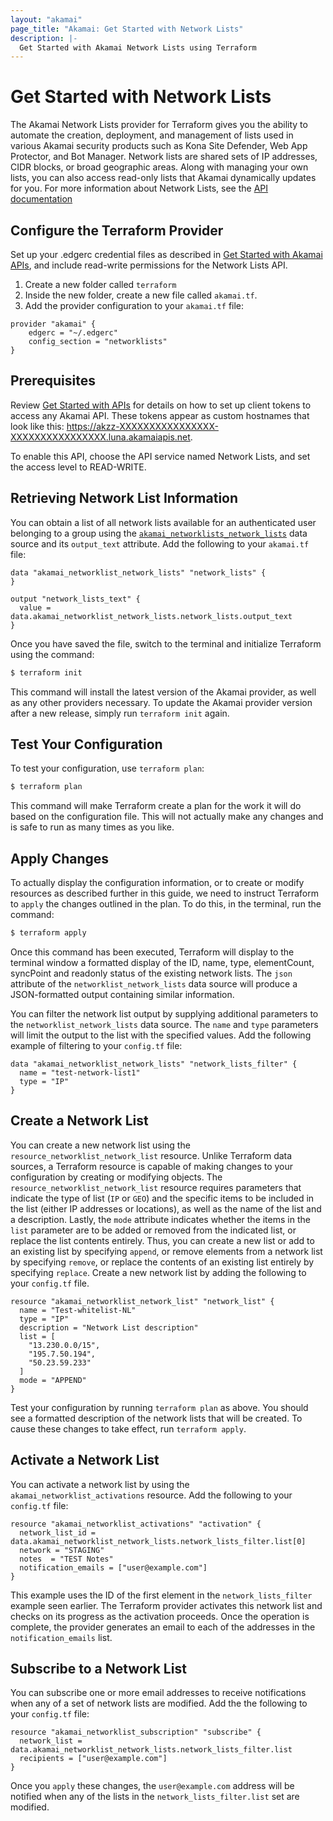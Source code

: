 ```yaml
---
layout: "akamai"
page_title: "Akamai: Get Started with Network Lists"
description: |-
  Get Started with Akamai Network Lists using Terraform
---
```


# Get Started with Network Lists

The Akamai Network Lists provider for Terraform gives you the ability to automate the creation, deployment, and management of lists used in various Akamai security products such as Kona Site Defender, Web App Protector, and Bot Manager. Network lists are shared sets of IP addresses, CIDR blocks, or broad geographic areas. Along with managing your own lists, you can also access read-only lists that Akamai dynamically updates for you. For more information about Network Lists, see the [API documentation](https://developer.akamai.com/api/cloud_security/network_lists/v2.html)

## Configure the Terraform Provider

Set up your .edgerc credential files as described in [Get Started with Akamai APIs](https://developer.akamai.com/api/getting-started), and include read-write permissions for the Network Lists API. 

1. Create a new folder called `terraform`
1. Inside the new folder, create a new file called `akamai.tf`.
1. Add the provider configuration to your `akamai.tf` file:

```hcl
provider "akamai" {
	edgerc = "~/.edgerc"
	config_section = "networklists"
}
```

## Prerequisites

Review [Get Started with APIs](https://learn.akamai.com/en-us/learn_akamai/getting_started_with_akamai_developers/developer_tools/getstartedapis.html) for details on how to set up client tokens to access any Akamai API. These tokens appear as custom hostnames that look like this: https://akzz-XXXXXXXXXXXXXXXX-XXXXXXXXXXXXXXXX.luna.akamaiapis.net.

To enable this API, choose the API service named Network Lists, and set the access level to READ-WRITE.

## Retrieving Network List Information

You can obtain a list of all network lists available for an authenticated user belonging to a group using the [`akamai_networklists_network_lists`](../data-sources/networklists_network_lists.md) data source and its `output_text` attribute. Add the following to your `akamai.tf` file:

```hcl
data "akamai_networklist_network_lists" "network_lists" {
}

output "network_lists_text" {
  value = data.akamai_networklist_network_lists.network_lists.output_text
}
```

Once you have saved the file, switch to the terminal and initialize Terraform using the command:

```bash
$ terraform init
```

This command will install the latest version of the Akamai provider, as well as any other providers necessary. To update the Akamai provider version after a new release, simply run `terraform init` again.

## Test Your Configuration

To test your configuration, use `terraform plan`:

```bash
$ terraform plan
```

This command will make Terraform create a plan for the work it will do based on the configuration file. This will not actually make any changes and is safe to run as many times as you like.

## Apply Changes

To actually display the configuration information, or to create or modify resources as described further in this guide, we need to instruct Terraform to `apply` the changes outlined in the plan. To do this, in the terminal, run the command:

```bash
$ terraform apply
```

Once this command has been executed, Terraform will display to the terminal window a formatted display of the ID, name, type, elementCount, syncPoint and readonly status of the existing network lists. The `json` attribute of the `networklist_network_lists` data source will produce a JSON-formatted output containing similar information.

You can filter the network list output by supplying additional parameters to the `networklist_network_lists` data source. The `name` and `type` parameters will limit the output to the list with the specified values. Add the following example of filtering to your `config.tf` file:

```hcl
data "akamai_networklist_network_lists" "network_lists_filter" {
  name = "test-network-list1"
  type = "IP"
}
```

## Create a Network List

You can create a new network list using the `resource_networklist_network_list` resource. Unlike Terraform data sources, a Terraform resource is capable of making changes to your configuration by creating or modifying objects. The `resource_networklist_network_list` resource requires parameters that indicate the type of list (`IP` or `GEO`) and the specific items to be included in the list (either IP addresses or locations), as well as the name of the list and a description. Lastly, the `mode` attribute indicates whether the items in the `list` parameter are to be added or removed from the indicated list, or replace the list contents entirely. Thus, you can create a new list or add to an existing list by specifying `append`, or remove elements from a network list by specifying `remove`, or replace the contents of an existing list entirely by specifying `replace`. Create a new network list by adding the following to your `config.tf` file.

```hcl
resource "akamai_networklist_network_list" "network_list" {
  name = "Test-whitelist-NL"
  type = "IP"
  description = "Network List description"
  list = [
    "13.230.0.0/15",
    "195.7.50.194",
    "50.23.59.233"
  ]
  mode = "APPEND"
}
```

Test your configuration by running `terraform plan` as above. You should see a formatted description of the network lists that will be created. To cause these changes to take effect, run `terraform apply`.

## Activate a Network List

You can activate a network list by using the `akamai_networklist_activations` resource. Add the following to your `config.tf` file:

```hcl
resource "akamai_networklist_activations" "activation" {
  network_list_id = data.akamai_networklist_network_lists.network_lists_filter.list[0]
  network = "STAGING"
  notes  = "TEST Notes"
  notification_emails = ["user@example.com"]
}
```

This example uses the ID of the first element in the `network_lists_filter` example seen earlier. The Terraform provider activates this network list and checks on its progress as the activation proceeds. Once the operation is complete, the provider generates an email to each of the addresses in the `notification_emails` list.

## Subscribe to a Network List

You can subscribe one or more email addresses to receive notifications when any of a set of network lists are modified. Add the the following to your `config.tf` file:

```
resource "akamai_networklist_subscription" "subscribe" {
  network_list = data.akamai_networklist_network_lists.network_lists_filter.list
  recipients = ["user@example.com"]
}
```
Once you `apply` these changes, the `user@example.com` address will be notified when any of the lists in the `network_lists_filter.list` set are modified.


